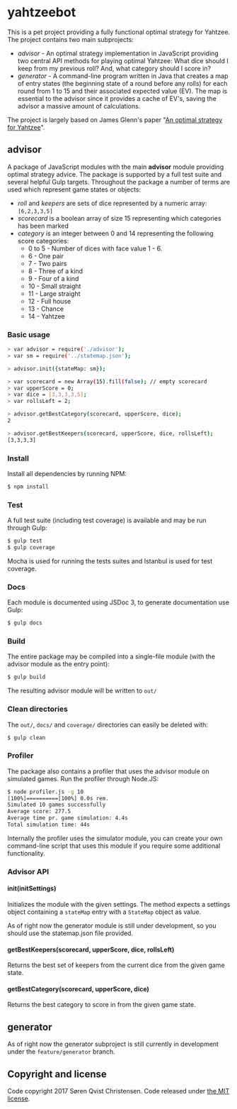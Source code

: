 # yahtzeebot

This is a pet project providing a fully functional optimal strategy for Yahtzee. The project contains two main subprojects:

* *advisor* - An optimal strategy implementation in JavaScript providing two central API methods for playing optimal Yahtzee: What dice should I keep from my previous roll? And, what category should I score in?
* *generator* - A command-line program written in Java that creates a map of entry states (the beginning state of a round before any rolls) for each round from 1 to 15 and their associated expected value (EV). The map is essential to the advisor since it provides a cache of EV's, saving the advisor a massive amount of calculations.

The project is largely based on James Glenn's paper "[An optimal strategy for Yahtzee](http://www.cs.loyola.edu/~jglenn/research/optimal_yahtzee.pdf)".

## advisor

A package of JavaScript modules with the main **advisor** module providing optimal strategy advice. The package is supported by a full test suite and several helpful Gulp targets. 
Throughout the package a number of terms are used which represent game states or objects:

* *roll* and *keepers* are sets of dice represented by a numeric array: `[6,2,3,3,5]`
* *scorecard* is a boolean array of size 15 representing which categories has been marked
* *category* is an integer between 0 and 14 representing the following score categories: 
    * 0 to 5 - Number of dices with face value 1 - 6.
    * 6 - One pair
    * 7 - Two pairs
    * 8 - Three of a kind
    * 9 - Four of a kind
    * 10 - Small straight
    * 11 - Large straight
    * 12 - Full house
    * 13 - Chance
    * 14 - Yahtzee

### Basic usage

```sh
> var advisor = require('./advisor');
> var sm = require('../statemap.json');

> advisor.init({stateMap: sm});

> var scorecard = new Array(15).fill(false); // empty scorecard
> var upperScore = 0;
> var dice = [3,3,3,3,5];
> var rollsLeft = 2;

> advisor.getBestCategory(scorecard, upperScore, dice);
2

> advisor.getBestKeepers(scorecard, upperScore, dice, rollsLeft);
[3,3,3,3]
```

### Install

Install all dependencies by running NPM:

```sh
$ npm install
```

### Test

A full test suite (including test coverage) is available and may be run through Gulp:

```sh
$ gulp test
$ gulp coverage
```

Mocha is used for running the tests suites and Istanbul is used for test coverage.

### Docs

Each module is documented using JSDoc 3, to generate documentation use Gulp:

```sh
$ gulp docs
```

### Build

The entire package may be compiled into a single-file module (with the advisor module as the entry point):

```sh
$ gulp build
```

The resulting advisor module will be written to `out/`

### Clean directories

The `out/`, `docs/` and `coverage/` directories can easily be deleted with:

```sh
$ gulp clean
```

### Profiler

The package also contains a profiler that uses the advisor module on simulated games. Run the profiler through Node.JS:

```sh
$ node profiler.js -g 10
[100%]==========[100%] 0.0s rem.
Simulated 10 games successfully
Average score: 277.5
Average time pr. game simulation: 4.4s
Total simulation time: 44s
```

Internally the profiler uses the simulator module, you can create your own command-line script that uses this module if you require some additional functionality.

### Advisor API

#### init(initSettings)

Initializes the module with the given settings. The method expects a settings object containing a `stateMap` entry with a `StateMap` object as value.

As of right now the generator module is still under development, so you should use the statemap.json file provided.

#### getBestKeepers(scorecard, upperScore, dice, rollsLeft)

Returns the best set of keepers from the current dice from the given game state.

#### getBestCategory(scorecard, upperScore, dice)

Returns the best category to score in from the given game state.

## generator

As of right now the generator subproject is still currently in development under the `feature/generator` branch.

## Copyright and license

Code copyright 2017 Søren Qvist Christensen. Code released under [the MIT license](https://github.com/sorenchr/yahtzeebot/blob/master/LICENSE).

